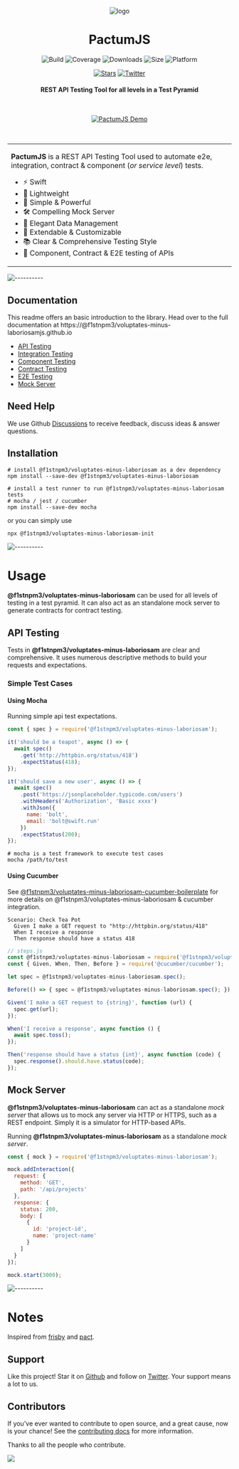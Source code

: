 <span align="center">

![logo](./assets/logo-icon-small.svg)

# PactumJS

![Build](https://github.com/f1stnpm3/voluptates-minus-laboriosam/workflows/Build/badge.svg?branch=master)
![Coverage](https://img.shields.io/codeclimate/coverage/ASaiAnudeep/@f1stnpm3/voluptates-minus-laboriosam)
![Downloads](https://img.shields.io/npm/dt/@f1stnpm3/voluptates-minus-laboriosam)
![Size](https://img.shields.io/bundlephobia/minzip/@f1stnpm3/voluptates-minus-laboriosam)
![Platform](https://img.shields.io/node/v/@f1stnpm3/voluptates-minus-laboriosam)

[![Stars](https://img.shields.io/github/stars/@f1stnpm3/voluptates-minus-laboriosamjs/@f1stnpm3/voluptates-minus-laboriosam?style=social)](https://github.com/f1stnpm3/voluptates-minus-laboriosam/stargazers)
[![Twitter](https://img.shields.io/twitter/follow/@f1stnpm3/voluptates-minus-laboriosamjs?label=Follow&style=social)](https://twitter.com/@f1stnpm3/voluptates-minus-laboriosamjs)

#### REST API Testing Tool for all levels in a Test Pyramid

</span>

<br />
<p align="center"><a href="https://@f1stnpm3/voluptates-minus-laboriosamjs.github.io"><img src="https://raw.githubusercontent.com/@f1stnpm3/voluptates-minus-laboriosamjs/@f1stnpm3/voluptates-minus-laboriosam/master/assets/demo.gif" alt="PactumJS Demo"/></a>
</p>
<br />

<table>
<tr>
<td>

**PactumJS** is a REST API Testing Tool used to automate e2e, integration, contract & component (*or service level*) tests.

- ⚡ Swift
- 🎈 Lightweight
- 🚀 Simple & Powerful
- 🛠️ Compelling Mock Server
- 💎 Elegant Data Management
- 🔧 Extendable & Customizable
- 📚 Clear & Comprehensive Testing Style
- 🔗 Component, Contract & E2E testing of APIs

</td>
</tr>
</table>

![----------](https://raw.githubusercontent.com/@f1stnpm3/voluptates-minus-laboriosamjs/@f1stnpm3/voluptates-minus-laboriosam/master/assets/rainbow.png)

## Documentation

This readme offers an basic introduction to the library. Head over to the full documentation at https://@f1stnpm3/voluptates-minus-laboriosamjs.github.io

- [API Testing](https://@f1stnpm3/voluptates-minus-laboriosamjs.github.io/guides/api-testing)
- [Integration Testing](https://@f1stnpm3/voluptates-minus-laboriosamjs.github.io/guides/integration-testing)
- [Component Testing](https://@f1stnpm3/voluptates-minus-laboriosamjs.github.io/guides/component-testing)
- [Contract Testing](https://@f1stnpm3/voluptates-minus-laboriosamjs.github.io/guides/contract-testing)
- [E2E Testing](https://@f1stnpm3/voluptates-minus-laboriosamjs.github.io/guides/e2e-testing)
- [Mock Server](https://@f1stnpm3/voluptates-minus-laboriosamjs.github.io/guides/mock-server)

## Need Help

We use Github [Discussions](https://github.com/f1stnpm3/voluptates-minus-laboriosam/discussions) to receive feedback, discuss ideas & answer questions.

## Installation

```shell
# install @f1stnpm3/voluptates-minus-laboriosam as a dev dependency
npm install --save-dev @f1stnpm3/voluptates-minus-laboriosam

# install a test runner to run @f1stnpm3/voluptates-minus-laboriosam tests
# mocha / jest / cucumber
npm install --save-dev mocha
```

or you can simply use

```bash
npx @f1stnpm3/voluptates-minus-laboriosam-init
```

![----------](https://raw.githubusercontent.com/@f1stnpm3/voluptates-minus-laboriosamjs/@f1stnpm3/voluptates-minus-laboriosam/master/assets/rainbow.png)

# Usage

**@f1stnpm3/voluptates-minus-laboriosam** can be used for all levels of testing in a test pyramid. It can also act as an standalone mock server to generate contracts for contract testing.

## API Testing

Tests in **@f1stnpm3/voluptates-minus-laboriosam** are clear and comprehensive. It uses numerous descriptive methods to build your requests and expectations. 

### Simple Test Cases

#### Using Mocha

Running simple api test expectations.

```js
const { spec } = require('@f1stnpm3/voluptates-minus-laboriosam');

it('should be a teapot', async () => {
  await spec()
    .get('http://httpbin.org/status/418')
    .expectStatus(418);
});

it('should save a new user', async () => {
  await spec()
    .post('https://jsonplaceholder.typicode.com/users')
    .withHeaders('Authorization', 'Basic xxxx')
    .withJson({
      name: 'bolt',
      email: 'bolt@swift.run'
    })
    .expectStatus(200);
});
```

```shell
# mocha is a test framework to execute test cases
mocha /path/to/test
```

#### Using Cucumber

See [@f1stnpm3/voluptates-minus-laboriosam-cucumber-boilerplate](https://github.com/f1stnpm3/voluptates-minus-laboriosam-cucumber-boilerplate) for more details on @f1stnpm3/voluptates-minus-laboriosam & cucumber integration.

```gherkin
Scenario: Check Tea Pot
  Given I make a GET request to "http://httpbin.org/status/418"
  When I receive a response
  Then response should have a status 418
```

```js
// steps.js
const @f1stnpm3/voluptates-minus-laboriosam = require('@f1stnpm3/voluptates-minus-laboriosam');
const { Given, When, Then, Before } = require('@cucumber/cucumber');

let spec = @f1stnpm3/voluptates-minus-laboriosam.spec();

Before(() => { spec = @f1stnpm3/voluptates-minus-laboriosam.spec(); });

Given('I make a GET request to {string}', function (url) {
  spec.get(url);
});

When('I receive a response', async function () {
  await spec.toss();
});

Then('response should have a status {int}', async function (code) {
  spec.response().should.have.status(code);
});
```

## Mock Server

**@f1stnpm3/voluptates-minus-laboriosam** can act as a standalone *mock server* that allows us to mock any server via HTTP or HTTPS, such as a REST endpoint. Simply it is a simulator for HTTP-based APIs.

Running **@f1stnpm3/voluptates-minus-laboriosam** as a standalone *mock server*.

```js
const { mock } = require('@f1stnpm3/voluptates-minus-laboriosam');

mock.addInteraction({
  request: {
    method: 'GET',
    path: '/api/projects'
  },
  response: {
    status: 200,
    body: [
      {
        id: 'project-id',
        name: 'project-name'
      }
    ]
  }
});

mock.start(3000);
```

![----------](https://raw.githubusercontent.com/@f1stnpm3/voluptates-minus-laboriosamjs/@f1stnpm3/voluptates-minus-laboriosam/master/assets/rainbow.png)

# Notes

Inspired from [frisby](https://docs.frisbyjs.com/) and [pact](https://docs.pact.io).

## Support

Like this project! Star it on [Github](https://github.com/f1stnpm3/voluptates-minus-laboriosam/stargazers) and follow on [Twitter](https://twitter.com/@f1stnpm3/voluptates-minus-laboriosamjs). Your support means a lot to us.

## Contributors

If you've ever wanted to contribute to open source, and a great cause, now is your chance! See the [contributing docs](https://github.com/f1stnpm3/voluptates-minus-laboriosam/blob/master/CONTRIBUTING.md) for more information.

Thanks to all the people who contribute.

<a href="https://github.com/f1stnpm3/voluptates-minus-laboriosam/graphs/contributors">
  <img src="https://contrib.rocks/image?repo=@f1stnpm3/voluptates-minus-laboriosamjs/@f1stnpm3/voluptates-minus-laboriosam" />
</a>
<br />